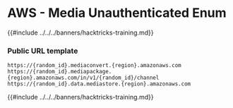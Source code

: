 # AWS - Media Unauthenticated Enum

{{#include ../../../banners/hacktricks-training.md}}

### Public URL template

```
https://{random_id}.mediaconvert.{region}.amazonaws.com
https://{random_id}.mediapackage.{region}.amazonaws.com/in/v1/{random_id}/channel
https://{random_id}.data.mediastore.{region}.amazonaws.com
```

{{#include ../../../banners/hacktricks-training.md}}





